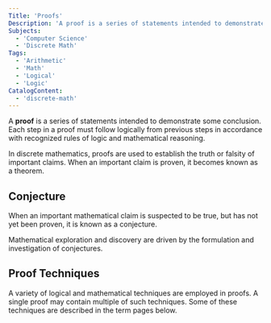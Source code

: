 ```yaml
---
Title: 'Proofs'
Description: 'A proof is a series of statements intended to demonstrate some conclusion.'
Subjects:
  - 'Computer Science'
  - 'Discrete Math'
Tags:
  - 'Arithmetic'
  - 'Math'
  - 'Logical'
  - 'Logic'
CatalogContent:
  - 'discrete-math'
---
```


A **proof** is a series of statements intended to demonstrate some conclusion. Each step in a proof must follow logically from previous steps in accordance with recognized rules of logic and mathematical reasoning.

In discrete mathematics, proofs are used to establish the truth or falsity of important claims. When an important claim is proven, it becomes known as a theorem.

## Conjecture

When an important mathematical claim is suspected to be true, but has not yet been proven, it is known as a conjecture.

Mathematical exploration and discovery are driven by the formulation and investigation of conjectures.

## Proof Techniques

A variety of logical and mathematical techniques are employed in proofs. A single proof may contain multiple of such techniques. Some of these techniques are described in the term pages below.
